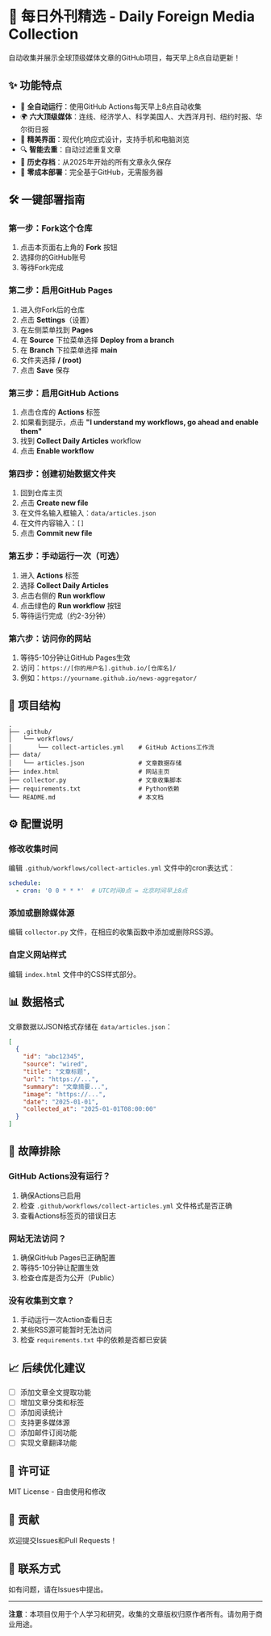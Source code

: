 # 📰 每日外刊精选 - Daily Foreign Media Collection

自动收集并展示全球顶级媒体文章的GitHub项目，每天早上8点自动更新！

## ✨ 功能特点

- 🤖 **全自动运行**：使用GitHub Actions每天早上8点自动收集
- 🌍 **六大顶级媒体**：连线、经济学人、科学美国人、大西洋月刊、纽约时报、华尔街日报
- 🎨 **精美界面**：现代化响应式设计，支持手机和电脑浏览
- 🔍 **智能去重**：自动过滤重复文章
- 📅 **历史存档**：从2025年开始的所有文章永久保存
- 🚀 **零成本部署**：完全基于GitHub，无需服务器

## 🛠️ 一键部署指南

### 第一步：Fork这个仓库

1. 点击本页面右上角的 **Fork** 按钮
2. 选择你的GitHub账号
3. 等待Fork完成

### 第二步：启用GitHub Pages

1. 进入你Fork后的仓库
2. 点击 **Settings**（设置）
3. 在左侧菜单找到 **Pages**
4. 在 **Source** 下拉菜单选择 **Deploy from a branch**
5. 在 **Branch** 下拉菜单选择 **main**
6. 文件夹选择 **/ (root)**
7. 点击 **Save** 保存

### 第三步：启用GitHub Actions

1. 点击仓库的 **Actions** 标签
2. 如果看到提示，点击 **"I understand my workflows, go ahead and enable them"**
3. 找到 **Collect Daily Articles** workflow
4. 点击 **Enable workflow**

### 第四步：创建初始数据文件夹

1. 回到仓库主页
2. 点击 **Create new file**
3. 在文件名输入框输入：`data/articles.json`
4. 在文件内容输入：`[]`
5. 点击 **Commit new file**

### 第五步：手动运行一次（可选）

1. 进入 **Actions** 标签
2. 选择 **Collect Daily Articles**
3. 点击右侧的 **Run workflow**
4. 点击绿色的 **Run workflow** 按钮
5. 等待运行完成（约2-3分钟）

### 第六步：访问你的网站

1. 等待5-10分钟让GitHub Pages生效
2. 访问：`https://[你的用户名].github.io/[仓库名]/`
3. 例如：`https://yourname.github.io/news-aggregator/`

## 📁 项目结构

```
.
├── .github/
│   └── workflows/
│       └── collect-articles.yml    # GitHub Actions工作流
├── data/
│   └── articles.json               # 文章数据存储
├── index.html                      # 网站主页
├── collector.py                    # 文章收集脚本
├── requirements.txt                # Python依赖
└── README.md                       # 本文档
```

## ⚙️ 配置说明

### 修改收集时间

编辑 `.github/workflows/collect-articles.yml` 文件中的cron表达式：

```yaml
schedule:
  - cron: '0 0 * * *'  # UTC时间0点 = 北京时间早上8点
```

### 添加或删除媒体源

编辑 `collector.py` 文件，在相应的收集函数中添加或删除RSS源。

### 自定义网站样式

编辑 `index.html` 文件中的CSS样式部分。

## 📊 数据格式

文章数据以JSON格式存储在 `data/articles.json`：

```json
[
  {
    "id": "abc12345",
    "source": "wired",
    "title": "文章标题",
    "url": "https://...",
    "summary": "文章摘要...",
    "image": "https://...",
    "date": "2025-01-01",
    "collected_at": "2025-01-01T08:00:00"
  }
]
```

## 🔧 故障排除

### GitHub Actions没有运行？

1. 确保Actions已启用
2. 检查 `.github/workflows/collect-articles.yml` 文件格式是否正确
3. 查看Actions标签页的错误日志

### 网站无法访问？

1. 确保GitHub Pages已正确配置
2. 等待5-10分钟让配置生效
3. 检查仓库是否为公开（Public）

### 没有收集到文章？

1. 手动运行一次Action查看日志
2. 某些RSS源可能暂时无法访问
3. 检查 `requirements.txt` 中的依赖是否都已安装

## 📈 后续优化建议

- [ ] 添加文章全文提取功能
- [ ] 增加文章分类和标签
- [ ] 添加阅读统计
- [ ] 支持更多媒体源
- [ ] 添加邮件订阅功能
- [ ] 实现文章翻译功能

## 📝 许可证

MIT License - 自由使用和修改

## 🤝 贡献

欢迎提交Issues和Pull Requests！

## 💬 联系方式

如有问题，请在Issues中提出。

---

**注意**：本项目仅用于个人学习和研究，收集的文章版权归原作者所有。请勿用于商业用途。
